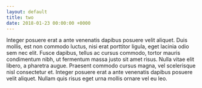 ```yaml
---
layout: default
title: two
date: 2018-01-23 00:00:00 +0000
---
```


Integer posuere erat a ante venenatis dapibus posuere velit aliquet. Duis mollis, est non commodo luctus, nisi erat porttitor ligula, eget lacinia odio sem nec elit. Fusce dapibus, tellus ac cursus commodo, tortor mauris condimentum nibh, ut fermentum massa justo sit amet risus. Nulla vitae elit libero, a pharetra augue. Praesent commodo cursus magna, vel scelerisque nisl consectetur et. Integer posuere erat a ante venenatis dapibus posuere velit aliquet. Nullam quis risus eget urna mollis ornare vel eu leo.
